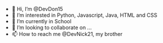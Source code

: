 - 👋 Hi, I’m @DevDon15
- 👀 I’m interested in Python, Javascript, Java, HTML and CSS
- 🌱 I’m currently in School
- 💞️ I’m looking to collaborate on ...
- 📫 How to reach me @DevNick21, my brother

<!---
DevDon15/DevDon15 is a ✨ special ✨ repository because its `README.md` (this file) appears on your GitHub profile.
You can click the Preview link to take a look at your changes.
--->
